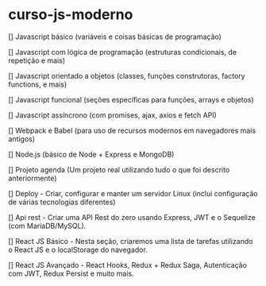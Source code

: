 # curso-js-moderno


[] Javascript básico (variáveis e coisas básicas de programação)

[] Javascript com lógica de programação (estruturas condicionais, de repetição e mais)

[] Javascript orientado a objetos (classes, funções construtoras, factory functions, e mais)

[] Javascript funcional (seções específicas para funções, arrays e objetos)

[] Javascript assíncrono (com promises, ajax, axios e fetch API)

[] Webpack e Babel (para uso de recursos modernos em navegadores mais antigos)

[] Node.js (básico de Node + Express e MongoDB)

[] Projeto agenda (Um projeto real utilizando tudo o que foi descrito anteriormente)

[] Deploy - Criar, configurar e manter um servidor Linux (inclui configuração de várias tecnologias diferentes)

[] Api rest - Criar uma API Rest do zero usando Express, JWT e o Sequelize (com MariaDB/MySQL).

[] React JS Básico - Nesta seção, criaremos uma lista de tarefas utilizando o React JS e o localStorage do navegador.

[] React JS Avançado - React Hooks, Redux + Redux Saga, Autenticação com JWT, Redux Persist e muito mais.